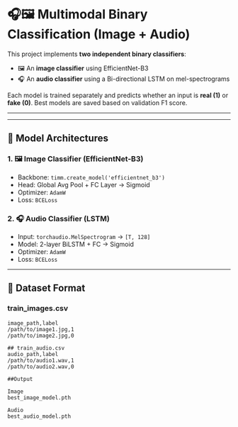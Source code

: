 # 🎧🖼️ Multimodal Binary Classification (Image + Audio)

This project implements **two independent binary classifiers**:

- 🖼️ An **image classifier** using EfficientNet-B3
- 🎧 An **audio classifier** using a Bi-directional LSTM on mel-spectrograms

Each model is trained separately and predicts whether an input is **real (1)** or **fake (0)**. Best models are saved based on validation F1 score.

---

---

## 🧠 Model Architectures

### 1. 🖼️ Image Classifier (EfficientNet-B3)
- Backbone: `timm.create_model('efficientnet_b3')`
- Head: Global Avg Pool + FC Layer → Sigmoid
- Optimizer: `AdamW`
- Loss: `BCELoss`

### 2. 🎧 Audio Classifier (LSTM)
- Input: `torchaudio.MelSpectrogram` → `[T, 128]`
- Model: 2-layer BiLSTM + FC → Sigmoid
- Optimizer: `AdamW`
- Loss: `BCELoss`

---

## 📑 Dataset Format

### train_images.csv
```csv
image_path,label
/path/to/image1.jpg,1
/path/to/image2.jpg,0

## train_audio.csv
audio_path,label
/path/to/audio1.wav,1
/path/to/audio2.wav,0

##Output

Image
best_image_model.pth

Audio
best_audio_model.pth


